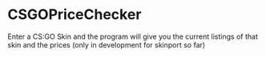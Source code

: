 # CSGOPriceChecker
Enter a CS:GO Skin and the program will give you the current listings of that skin and the prices (only in development for skinport so far)
